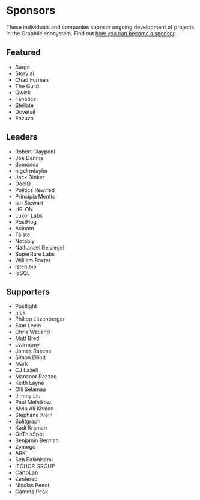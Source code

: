 # Sponsors

These individuals and companies sponsor ongoing development of projects in
the Graphile ecosystem. Find out [how you can become a
sponsor](https://graphile.org/sponsor/).

## Featured

- Surge
- Story.ai
- Chad Furman
- The Guild
- Qwick
- Fanatics
- Stellate
- Dovetail
- Enzuzo

## Leaders

- Robert Claypool
- Joe Dennis
- domonda
- nigelrmtaylor
- Jack Dinker
- DocIQ
- Politics Rewired
- Principia Mentis
- Ian Stewart
- HR-ON
- Luxor Labs
- PostHog
- Axinom
- Taiste
- Notably
- Nathanael Beisiegel
- SuperRare Labs
- William Baxter
- latch.bio
- IaSQL

## Supporters

- Postlight
- nick
- Philipp Litzenberger
- Sam Levin
- Chris Watland
- Matt Bretl
- svarmony
- James Rascoe
- Simon Elliott
- Mark
- CJ Lazell
- Mansoor Razzaq
- Keith Layne
- Olli Selamaa
- Jimmy Liu
- Paul Melnikow
- Alvin Ali Khaled
- Stéphane Klein
- Splitgraph
- Kadi Kraman
- OnThisSpot
- Benjamin Berman
- Zymego
- ARK
- Sen Palanisami
- IFCHOR GROUP
- CartoLab
- Zentered
- Nicolas Penot
- Gamma Peak
